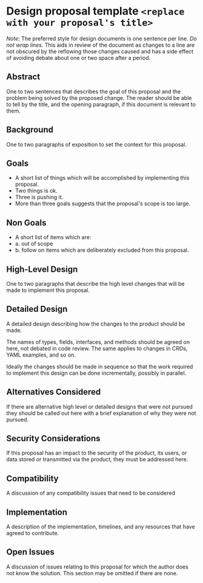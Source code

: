 # Design proposal template `<replace with your proposal's title>`

_Note_: The preferred style for design documents is one sentence per line.
*Do not wrap lines*.
This aids in review of the document as changes to a line are not obscured by the reflowing those changes caused and has a side effect of avoiding debate about one or two space after a period.

## Abstract
One to two sentences that describes the goal of this proposal and the problem being solved by the proposed change.
The reader should be able to tell by the title, and the opening paragraph, if this document is relevant to them.

## Background
One to two paragraphs of exposition to set the context for this proposal.

## Goals
- A short list of things which will be accomplished by implementing this proposal.
- Two things is ok.
- Three is pushing it.
- More than three goals suggests that the proposal's scope is too large.

## Non Goals
- A short list of items which are:
- a. out of scope
- b. follow on items which are deliberately excluded from this proposal.


## High-Level Design
One to two paragraphs that describe the high level changes that will be made to implement this proposal.

## Detailed Design
A detailed design describing how the changes to the product should be made.

The names of types, fields, interfaces, and methods should be agreed on here, not debated in code review.
The same applies to changes in CRDs, YAML examples, and so on.

Ideally the changes should be made in sequence so that the work required to implement this design can be done incrementally, possibly in parallel.

## Alternatives Considered
If there are alternative high level or detailed designs that were not pursued they should be called out here with a brief explanation of why they were not pursued.

## Security Considerations
If this proposal has an impact to the security of the product, its users, or data stored or transmitted via the product, they must be addressed here.

## Compatibility
A discussion of any compatibility issues that need to be considered

## Implementation
A description of the implementation, timelines, and any resources that have agreed to contribute.

## Open Issues
A discussion of issues relating to this proposal for which the author does not know the solution. This section may be omitted if there are none.
